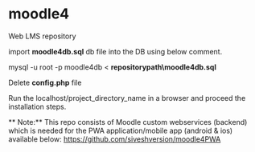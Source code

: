# moodle4
 Web LMS repository
 
 import **moodle4db.sql** db file into the DB using below comment.
 
 mysql -u root -p moodle4db < **repositorypath\moodle4db.sql**
 
 Delete **config.php** file
 
 Run the localhost/project_directory_name in a browser and proceed the installation steps.
 
** Note:** This repo consists of Moodle custom webservices (backend) which is needed for the PWA application/mobile app (android & ios) available below: https://github.com/siveshversion/moodle4PWA
